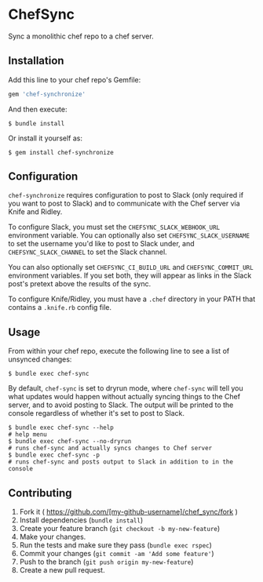 # ChefSync

Sync a monolithic chef repo to a chef server.

## Installation

Add this line to your chef repo's Gemfile:

```ruby
gem 'chef-synchronize'
```

And then execute:

	$ bundle install

Or install it yourself as:

	$ gem install chef-synchronize

## Configuration

`chef-synchronize` requires configuration to post to Slack (only required if you want
to post to Slack) and to communicate with the Chef server via Knife and Ridley.

To configure Slack, you must set the `CHEFSYNC_SLACK_WEBHOOK_URL` environment 
variable. You can optionally also set `CHEFSYNC_SLACK_USERNAME` to set the 
username you'd like to post to Slack under, and `CHEFSYNC_SLACK_CHANNEL` to set 
the Slack channel.

You can also optionally set `CHEFSYNC_CI_BUILD_URL` and `CHEFSYNC_COMMIT_URL` 
environment variables. If you set both, they will appear as links in the Slack 
post's pretext above the results of the sync.

To configure Knife/Ridley, you must have a `.chef` directory in your PATH that 
contains a `.knife.rb` config file.

## Usage

From within your chef repo, execute the following line to see a list of
unsynced changes:

	$ bundle exec chef-sync

By default, `chef-sync` is set to dryrun mode, where `chef-sync` will tell you 
what updates would happen without actually syncing things to the Chef server, 
and to avoid posting to Slack. The output will be printed to the console
regardless of whether it's set to post to Slack.

	$ bundle exec chef-sync --help
	# help menu
	$ bundle exec chef-sync --no-dryrun
	# runs chef-sync and actually syncs changes to Chef server
	$ bundle exec chef-sync -p
	# runs chef-sync and posts output to Slack in addition to in the console

## Contributing

1. Fork it ( https://github.com/[my-github-username]/chef_sync/fork )
2. Install dependencies (`bundle install`)
3. Create your feature branch (`git checkout -b my-new-feature`)
4. Make your changes.
5. Run the tests and make sure they pass (`bundle exec rspec`)
6. Commit your changes (`git commit -am 'Add some feature'`)
7. Push to the branch (`git push origin my-new-feature`)
8. Create a new pull request.
